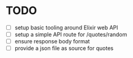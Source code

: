 # TODO

- [ ] setup basic tooling around Elixir web API
- [ ] setup a simple API route for /quotes/random
- [ ] ensure response body format
- [ ] provide a json file as source for quotes
